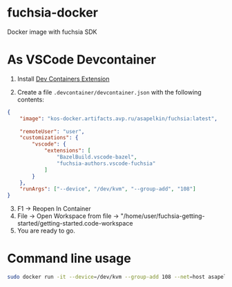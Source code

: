 # fuchsia-docker
Docker image with fuchsia SDK

# As VSCode Devcontainer

1. Install [Dev Containers Extension](https://marketplace.visualstudio.com/items?itemName=ms-vscode-remote.remote-containers)

2. Create a file `.devcontainer/devcontainer.json` with the following contents:

```json
{
    "image": "kos-docker.artifacts.avp.ru/asapelkin/fuchsia:latest",
    
    "remoteUser": "user",
    "customizations": {
        "vscode": {
            "extensions": [
                "BazelBuild.vscode-bazel",
                "fuchsia-authors.vscode-fuchsia"
            ]
        }
    },
    "runArgs": ["--device", "/dev/kvm", "--group-add", "108"]
}
```
3. F1 -> Reopen In Container 
4. File -> Open Workspace from file -> "/home/user/fuchsia-getting-started/getting-started.code-workspace
5. You are ready to go.

# Command line usage
```bash
sudo docker run -it --device=/dev/kvm --group-add 108 --net=host asapelkin/fuchsia:latest
```
